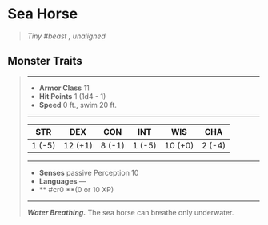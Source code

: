 # Sea Horse
>*Tiny #beast , unaligned*
## Monster Traits
>___
>- **Armor Class** 11
>- **Hit Points** 1 (1d4 - 1)
>- **Speed** 0 ft., swim 20 ft.
>___
>|STR|DEX|CON|INT|WIS|CHA|
>|:---:|:---:|:---:|:---:|:---:|:---:|
>|1 (-5)|12 (+1)|8 (-1)|1 (-5)|10 (+0)|2 (-4)|
>___
>- **Senses** passive Perception 10
>- **Languages** —
>- ** #cr0 **(0 or 10 XP)
>___
>***Water Breathing.*** The sea horse can breathe only underwater.
